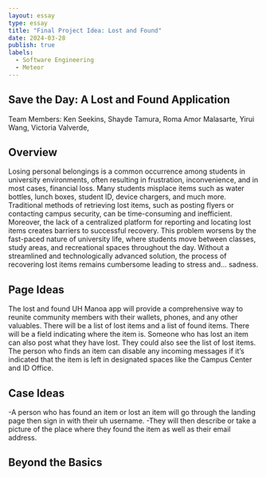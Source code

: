 ```yaml
---
layout: essay
type: essay
title: "Final Project Idea: Lost and Found"
date: 2024-03-28
publish: true
labels:
  - Software Engineering
  - Meteor
---
```

## Save the Day: A Lost and Found Application
Team Members: Ken Seekins, Shayde Tamura, Roma Amor Malasarte, Yirui Wang, Victoria Valverde,

## Overview
Losing personal belongings is a common occurrence among students in university environments, often resulting in frustration, inconvenience, and in most cases, financial loss. Many students misplace items such as water bottles, lunch boxes, student ID, device chargers, and much more. Traditional methods of retrieving lost items, such as posting flyers or contacting campus security, can be time-consuming and inefficient. Moreover, the lack of a centralized platform for reporting and locating lost items creates barriers to successful recovery. This problem worsens by the fast-paced nature of university life, where students move between classes, study areas, and recreational spaces throughout the day. Without a streamlined and technologically advanced solution, the process of recovering lost items remains cumbersome leading to stress and... sadness.

## Page Ideas
The lost and found UH Manoa app will provide a comprehensive way to reunite community members with their wallets, phones, and any other valuables. There will be a list of lost items and a list of found items. There will be a field indicating where the item is. Someone who has lost an item can also post what they have lost. They could also see the list of lost items. The person who finds an item can disable any incoming messages if it’s indicated that the item is left in designated spaces like the Campus Center and ID Office. 

## Case Ideas
-A person who has found an item or lost an item will go through the landing page then sign in with their uh username. 
-They will then describe or take a picture of the place where they found the item as well as their email address. 
## Beyond the Basics
